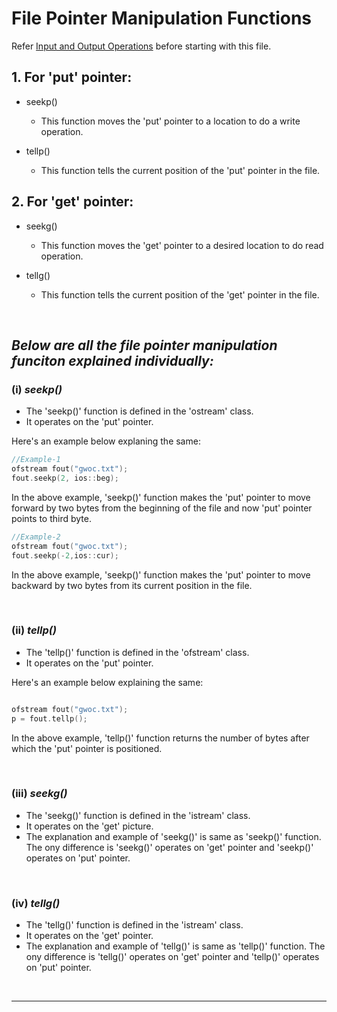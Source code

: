 # File Pointer Manipulation Functions

Refer [Input and Output Operations](input-and-output-operations.md) before starting with this file.


## 1. For 'put' pointer:

- seekp()
   - This function moves the 'put' pointer to a location to do a write operation.

- tellp()
   - This function tells the current position of the 'put' pointer in the file.


## 2. For 'get' pointer:

- seekg()
   - This function moves the 'get' pointer to a desired location to do read operation.

- tellg()
   - This function tells the current position of the 'get' pointer in the file.

<br />

## *Below are all the file pointer manipulation funciton explained individually:*

### (i) *seekp()*

- The 'seekp()' function is defined in the 'ostream' class.
- It operates on the 'put' pointer.

Here's an example below explaning the same:


```C++
//Example-1
ofstream fout("gwoc.txt");
fout.seekp(2, ios::beg);

```

In the above example, 'seekp()' function makes the 'put' pointer to move forward by two bytes from the beginning of the file and now 'put' pointer points to third byte.

```C++
//Example-2
ofstream fout("gwoc.txt");
fout.seekp(-2,ios::cur);

```

In the above example, 'seekp()' function makes the 'put' pointer to move backward by two bytes from its current position in the file.

<br />

### (ii) *tellp()*

- The 'tellp()' function is defined in the 'ofstream' class. 
- It operates on the 'put' pointer.

Here's an example below explaining the same:

```C++

ofstream fout("gwoc.txt");
p = fout.tellp();

```

In the above example, 'tellp()' function returns the number of bytes after which the 'put' pointer is positioned.

<br />

### (iii) *seekg()*

- The 'seekg()' function is defined in the 'istream' class.
- It operates on the 'get' picture.
- The explanation and example of 'seekg()' is same as 'seekp()' function. The ony difference is 'seekg()' operates on 'get' pointer and 'seekp()' operates on 'put' pointer.

<br />

### (iv) *tellg()*

- The 'tellg()' function is defined in the 'istream' class.
- It operates on the 'get' pointer.
- The explanation and example of 'tellg()' is same as 'tellp()' function. The ony difference is 'tellg()' operates on 'get' pointer and 'tellp()' operates on 'put' pointer.

<br />

---

